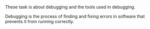 These task is about debugging and the tools used in debugging.

Debugging is the process of finding and fixing errors in software that prevents it from running correctly.

